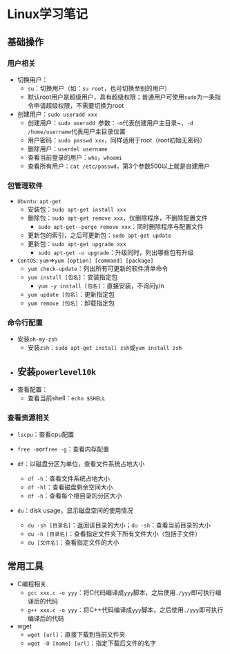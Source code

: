 # Linux学习笔记

## 基础操作

### 用户相关

- 切换用户：
  - `su`：切换用户（如：`su root`，也可切换至别的用户）
  - 默认root用户是超级用户，具有超级权限；普通用户可使用`sudo`为一条指令申请超级权限，不需要切换为root
- 创建用户：`sudo useradd xxx`
  - 创建用户：`sudo useradd `参数：`-m`代表创建用户主目录~，`-d /home/username`代表用户主目录位置
  - 用户密码：`sudo passwd xxx`，同样适用于root（root初始无密码）
  - 删除用户：`userdel username`
  - 查看当前登录的用户：`who`，`whoami`
  - 查看所有用户：`cat /etc/passwd`，第3个参数500以上就是自建用户

### 包管理软件

- `Ubuntu`: `apt-get`
  - 安装包：`sudo apt-get install xxx`
  - 删除包：`sudo apt-get remove xxx`，仅删除程序，不删除配置文件
    - `sudo apt-get--purge remove xxx`：同时删除程序与配置文件
  - 更新包的索引，之后可更新包：`sudo apt-get update`
  - 更新包：`sudo apt-get upgrade xxx`
    - `sudo apt-get -u upgrade`：升级同时，列出哪些包有升级
- `CentOS`: `yum`=>`yum [option] [command] [package]`
  - `yum check-update`：列出所有可更新的软件清单命令
  - `yum install [包名]`：安装指定包
    - `yum -y install [包名]`：直接安装，不询问y/n
  - `yum update [包名]`：更新指定包
  - `yum remove [包名]`：卸载指定包

### 命令行配置

- 安装`oh-my-zsh`
  - 安装`zsh`：`sudo apt-get install zsh`或`yum install zsh`
- 安装`powerlevel10k`
  - 
- 查看配置：
  - 查看当前shell：`echo $SHELL`

### 查看资源相关

- `lscpu`：查看cpu配置
- `free -m`or`free -g`：查看内存配置
- `df`：以磁盘分区为单位，查看文件系统占地大小
  - `df -h`：查看文件系统占地大小
  - `df -hl`：查看磁盘剩余空间大小
  - `df -h`：查看每个根目录的分区大小

- `du`：disk usage，显示磁盘空间的使用情况
  - `du -sh [目录名]`：返回该目录的大小；`du -sh`：查看当前目录的大小
  - `du -h [目录名]`：查看指定文件夹下所有文件大小（包括子文件）
  - `du [文件名]`：查看指定文件的大小

















## 常用工具

- C编程相关
  - `gcc xxx.c -o yyy`：将C代码编译成`yyy`脚本，之后使用`./yyy`即可执行编译后的代码
  - `g++ xxx.c -o yyy`：将C++代码编译成`yyy`脚本，之后使用`./yyy`即可执行编译后的代码
- wget
  - `wget [url]`：直接下载到当前文件夹
  - `wget -O [name] [url]`：指定下载后文件的名字